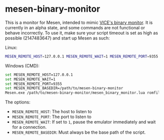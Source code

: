 # mesen-binary-monitor

This is a monitor for Mesen, intended to mimic [VICE's binary monitor](https://vice-emu.sourceforge.io/vice_13.html).
It is currently in an alpha state, and some commands are not functional or behave
incorrectly. To use it, make sure your script timeout is set as high as possible
(2147483647) and start up Mesen as such:

Linux:

```sh
MESEN_REMOTE_HOST=127.0.0.1 MESEN_REMOTE_WAIT=1 MESEN_REMOTE_PORT=9355 MESEN_REMOTE_BASEDIR=/path/to/mesen-binary-monitor mono Mesen.exe /path/to/mesen-binary-monitor/mesen_binary_monitor.lua romfile.nes
```

Windows (CMD):

```sh
set MESEN_REMOTE_HOST=127.0.0.1
set MESEN_REMOTE_WAIT=1
set MESEN_REMOTE_PORT=9355
set MESEN_REMOTE_BASEDIR=/path/to/mesen-binary-monitor
Mesen.exe /path/to/mesen-binary-monitor/mesen_binary_monitor.lua romfile.nes
```

The options:

* `MESEN_REMOTE_HOST`: The host to listen to
* `MESEN_REMOTE_PORT`: The port to listen to
* `MESEN_REMOTE_WAIT`: If set to `1`, pause the emulator immediately and wait
for a connection.
* `MESEN_REMOTE_BASEDIR`: Must always be the base path of the script.
